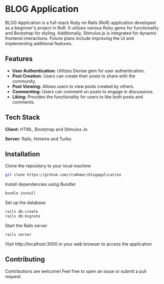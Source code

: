 
# BLOG Application

BLOG Application is a full-stack Ruby on Rails (RoR) application developed as a beginner's project in RoR. It utilizes various Ruby gems for functionality and Bootstrap for styling. Additionally, Stimulus.js is integrated for dynamic frontend interactions. Future plans include improving the UI and implementing additional features.




## Features

- **User Authentication:** Utilizes Devise gem for user authentication.
- **Post Creation:** Users can create their posts to share with the community.
- **Post Viewing:** Allows users to view posts created by others.
- **Commenting:** Users can comment on posts to engage in discussions.
- **Liking:** Provides the functionality for users to like both posts and comments.


## Tech Stack

**Client:** HTML, Bootstrap and Stimulus Js

**Server:** Rails, Hotwire and Turbo


## Installation

Clone the repository to your local machine
   ```bash
   git clone https://github.com/itsAhmar/blogapplication
```
Install dependencies using Bundler
```bash
bundle install
```
Set up the database
```bash
rails db:create
rails db:migrate
```
Start the Rails server
```bash
rails server
```
Visit http://localhost:3000 in your web browser to access the application

## Contributing
Contributions are welcome! Feel free to open an issue or submit a pull request.

